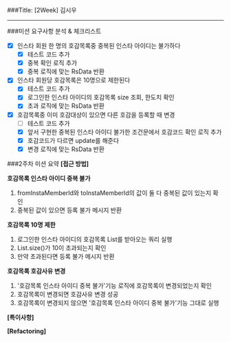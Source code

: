 ###Title: [2Week] 김시우

---

###미션 요구사항 분석 & 체크리스트
- [x] 인스타 회원 한 명의 호감목록중 중복된 인스타 아이디는 불가하다
  - [x] 테스트 코드 추가
  - [x] 중복 확인 로직 추가
  - [x] 중복 로직에 맞는 RsData 반환
- [x] 인스타 회원당 호감목록은 10명으로 제한된다
  - [x] 테스트 코드 추가
  - [x] 로그인한 인스타 아이디의 호감목록 size 조회, 한도치 확인
  - [x] 초과 로직에 맞는 RsData 반환
- [x] 호감목록중 이미 호감대상이 있으면 다른 호감을 등록할 때 변경
  - [ ] 테스트 코드 추가
  - [x] 앞서 구현한 중복된 인스타 아이디 불가한 조건문에서 호감코드 확인 로직 추가
  - [x] 호감코드가 다르면 update를 해준다
  - [x] 변경 로직에 맞는 RsData 반환

###2주차 미션 요약
**[접근 방법]**

**호감목록 인스타 아이디 중복 불가**
1. fromInstaMemberId와 toInstaMemberId의 값이 둘 다 중복된 값이 있는지 확인
2. 중복된 값이 있으면 등록 불가 메시지 반환

**호감목록 10명 제한**
1. 로그인한 인스타 아이디의 호감목록 List를 받아오는 쿼리 실행
2. List.size()가 10이 초과되는지 확인
3. 만약 초과된다면 등록 불가 메시지 반환

**호감목록 호감사유 변경**
1. '호감목록 인스타 아이디 중복 불가'기능 로직에 호감목록이 변경되었는지 확인
2. 호감목록이 변경되면 호감사유 변경 성공
3. 호감목록이 변경되지 않으면 '호감목록 인스타 아이디 중복 불가'기능 그대로 실행

**[특이사항]**

**[Refactoring]**